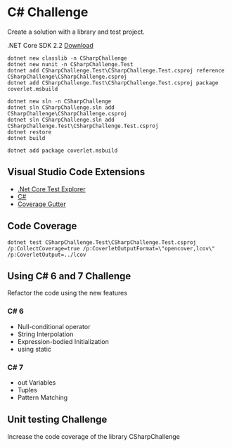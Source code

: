 # C# Challenge #


Create a solution with a library and test project.

.NET Core SDK 2.2 [Download](https://www.microsoft.com/net/download)

```shell
dotnet new classlib -n CSharpChallenge
dotnet new nunit -n CSharpChallenge.Test
dotnet add CSharpChallenge.Test\CSharpChallenge.Test.csproj reference CSharpChallenge\CSharpChallenge.csproj
dotnet add CSharpChallenge.Test\CSharpChallenge.Test.csproj package coverlet.msbuild

dotnet new sln -n CSharpChallenge
dotnet sln CSharpChallenge.sln add CSharpChallenge\CSharpChallenge.csproj
dotnet sln CSharpChallenge.sln add CSharpChallenge.Test\CSharpChallenge.Test.csproj
dotnet restore
dotnet build
```

```shell
dotnet add package coverlet.msbuild
```

## Visual Studio Code Extensions ##

* [.Net Core Test Explorer](https://marketplace.visualstudio.com/items?itemName=formulahendry.dotnet-test-explorer)
* [C#](https://marketplace.visualstudio.com/items?itemName=ms-vscode.csharp)
* [Coverage Gutter](https://marketplace.visualstudio.com/items?itemName=ryanluker.vscode-coverage-gutters)

## Code Coverage ##

```shell
dotnet test CSharpChallenge.Test\CSharpChallenge.Test.csproj /p:CollectCoverage=true /p:CoverletOutputFormat=\"opencover,lcov\" /p:CoverletOutput=../lcov
```

## Using C# 6 and 7 Challenge ##

Refactor the code using the new features

### C# 6 ###
* Null-conditional operator
* String Interpolation
* Expression-bodied Initialization
* using static

### C# 7 ###
* out Variables
* Tuples
* Pattern Matching

## Unit testing Challenge ##

Increase the code coverage of the library CSharpChallenge 